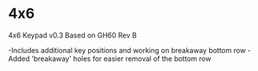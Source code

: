 4x6
===

4x6 Keypad
v0.3
Based on GH60 Rev B

-Includes additional key positions and working on breakaway bottom row
-Added 'breakaway' holes for easier removal of the bottom row
